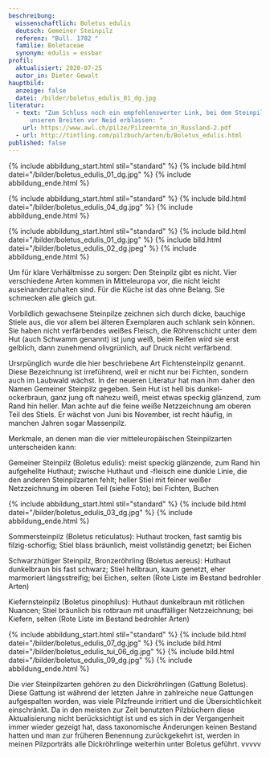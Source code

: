 ```yaml
---
beschreibung:
  wissenschaftlich: Boletus edulis
  deutsch: Gemeiner Steinpilz
  referenz: "Bull. 1782 "
  familie: Boletaceae
  synonym: edulis = essbar
profil:
  aktualisiert: 2020-07-25
  autor_in: Dieter Gewalt
hauptbild:
  anzeige: false
  datei: /bilder/boletus_edulis_01_dg.jpg
literatur:
  - text: "Zum Schluss noch ein empfehlenswerter Link, bei dem Steinpilzsammler in
      unseren Breiten vor Neid erblassen: "
    url: https://www.awl.ch/pilze/Pilzeernte_in_Russland-2.pdf
  - url: http://tintling.com/pilzbuch/arten/b/Boletus_edulis.html
published: false
---
```

{% include abbildung_start.html stil="standard" %}
{% include bild.html datei="/bilder/boletus_edulis_01_dg.jpg" %}
{% include abbildung_ende.html %}

{% include abbildung_start.html stil="standard" %}
{% include bild.html datei="/bilder/boletus_edulis_04_dg.jpg" %}
{% include abbildung_ende.html %}

{% include abbildung_start.html stil="standard" %}
{% include bild.html datei="/bilder/boletus_edulis_01_dg.jpg" %}
{% include bild.html datei="/bilder/boletus_edulis_02_dg.jpeg" %}
{% include abbildung_ende.html %}

Um für klare Verhältmisse zu sorgen: Den Steinpilz gibt es nicht. Vier verschiedene Arten kommen in Mitteleuropa vor, die nicht leicht auseinanderzuhalten sind. Für die Küche ist das ohne Belang. Sie schmecken alle gleich gut. 

Vorbildlich gewachsene Steinpilze zeichnen sich durch dicke, bauchige Stiele aus, die vor allem bei älteren Exemplaren auch schlank sein können. Sie haben nicht verfärbendes weißes Fleisch, die Röhrenschicht unter dem Hut (auch Schwamm genannt) ist jung weiß, beim Reifen wird sie erst gelblich, dann zunehmend olivgrünlich, auf Druck nicht verfärbend.

Ursrpünglich wurde die hier beschriebene Art Fichtensteinpilz genannt. Diese Bezeichnung ist irreführend, weil er nicht nur bei Fichten, sondern auch im Laubwald wächst. In der neueren Literatur hat man ihm daher den Namen Gemeiner Steinpilz gegeben. Sein Hut ist hell bis dunkel-ockerbraun, ganz jung oft nahezu weiß, meist etwas speckig glänzend, zum Rand hin heller. Man achte auf die feine weiße Netzzeichnung am oberen Teil des Stiels. Er wächst von Juni bis November, ist recht häufig, in manchen Jahren sogar Massenpilz.

Merkmale, an denen man die vier mitteleuropäischen Steinpilzarten unterscheiden kann:

Gemeiner Steinpilz (Boletus edulis): meist speckig glänzende, zum Rand hin aufgehellte Huthaut; zwische Huthaut und -fleisch eine dunkle Linie, die den anderen Steinpilzarten fehlt; heller Stiel mit feiner weißer Netzzeichnung im oberen Teil (siehe Foto); bei Fichten, Buchen

{% include abbildung_start.html stil="standard" %}
{% include bild.html datei="/bilder/boletus_edulis_03_dg.jpg" %}
{% include abbildung_ende.html %}

Sommersteinpilz (Boletus reticulatus): Huthaut trocken, fast samtig bis filzig-schorfig; Stiel blass bräunlich, meist vollständig genetzt; bei Eichen  

Schwarzhütiger Steinpilz, Bronzeröhrling (Boletus aereus): Huthaut dunkelbraun bis fast schwarz; Stiel hellbraun, kaum genetzt, eher marmoriert längsstreifig; bei Eichen, selten (Rote Liste im Bestand bedrohler Arten)  

Kiefernsteinpilz (Boletus pinophilus): Huthaut dunkelbraun mit rötlichen Nuancen; Stiel bräunlich bis rotbraun mit unauffälliger Netzzeichnung; bei Kiefern, selten (Rote Liste im Bestand bedrohler Arten)

{% include abbildung_start.html stil="standard" %}
{% include bild.html datei="/bilder/boletus_edulis_07_dg.jpg" %}
{% include bild.html datei="/bilder/boletus_edulis_tui_06_dg.jpg" %}
{% include bild.html datei="/bilder/boletus_edulis_09_dg.jpg" %}
{% include abbildung_ende.html %}

Die vier Steinpilzarten gehören zu den Dickröhrlingen (Gattung Boletus). Diese Gattung ist während der letzten Jahre in zahlreiche neue Gattungen aufgespalten worden, was viele Pilzfreunde irritiert und die Übersichtlichkeit einschränkt. Da in den meisten zur Zeit benutzten Pilzbüchern diese Aktualisierung nicht berücksichtigt ist und es sich in der Vergangenheit immer wieder gezeigt hat, dass taxonomische Änderungen keinen Bestand hatten und man zur früheren Benennung zurückgekehrt ist, werden in meinen Pilzporträts alle Dickröhrlinge weiterhin unter Boletus geführt. vvvvv